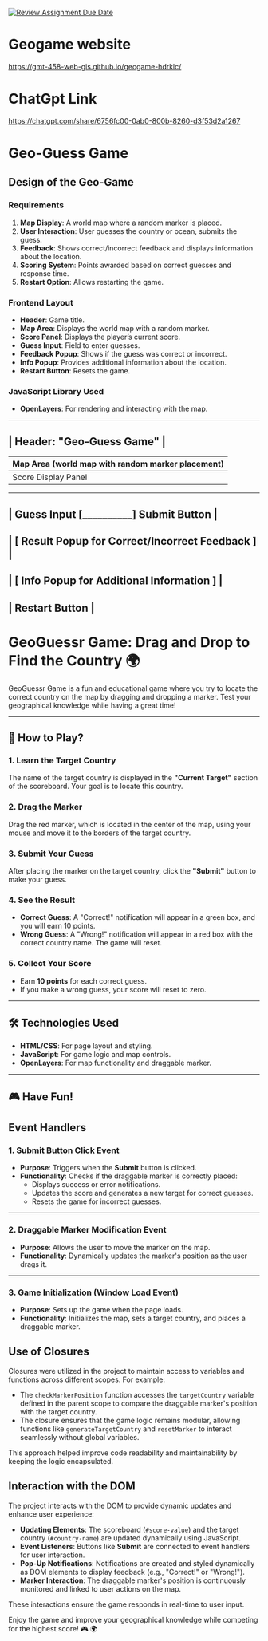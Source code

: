 [![Review Assignment Due Date](https://classroom.github.com/assets/deadline-readme-button-22041afd0340ce965d47ae6ef1cefeee28c7c493a6346c4f15d667ab976d596c.svg)](https://classroom.github.com/a/ATV5e7Id)

# Geogame website
https://gmt-458-web-gis.github.io/geogame-hdrklc/
# ChatGpt Link
https://chatgpt.com/share/6756fc00-0ab0-800b-8260-d3f53d2a1267
# Geo-Guess Game

## Design of the Geo-Game 

### Requirements
1. **Map Display**: A world map where a random marker is placed.
2. **User Interaction**: User guesses the country or ocean, submits the guess.
3. **Feedback**: Shows correct/incorrect feedback and displays information about the location.
4. **Scoring System**: Points awarded based on correct guesses and response time.
5. **Restart Option**: Allows restarting the game.

### Frontend Layout
- **Header**: Game title.
- **Map Area**: Displays the world map with a random marker.
- **Score Panel**: Displays the player’s current score.
- **Guess Input**: Field to enter guesses.
- **Feedback Popup**: Shows if the guess was correct or incorrect.
- **Info Popup**: Provides additional information about the location.
- **Restart Button**: Resets the game.

### JavaScript Library Used
- **OpenLayers**: For rendering and interacting with the map.

 -------------------------------------------------------
|               Header: "Geo-Guess Game"               |
 -------------------------------------------------------
|   Map Area (world map with random marker placement)  |
|------------------------------------------------------|
|                  Score Display Panel                 |
 -------------------------------------------------------
|  Guess Input [__________]  Submit Button             |
 -------------------------------------------------------
|  [ Result Popup for Correct/Incorrect Feedback ]     |
 -------------------------------------------------------
|  [ Info Popup for Additional Information ]           |
 -------------------------------------------------------
|                  Restart Button                      |
 -------------------------------------------------------


# GeoGuessr Game: Drag and Drop to Find the Country 🌍

GeoGuessr Game is a fun and educational game where you try to locate the correct country on the map by dragging and dropping a marker. Test your geographical knowledge while having a great time!

---

## 📖 How to Play?

### 1. Learn the Target Country
The name of the target country is displayed in the **"Current Target"** section of the scoreboard. Your goal is to locate this country.

### 2. Drag the Marker
Drag the red marker, which is located in the center of the map, using your mouse and move it to the borders of the target country.

### 3. Submit Your Guess
After placing the marker on the target country, click the **"Submit"** button to make your guess.

### 4. See the Result
- **Correct Guess**: A "Correct!" notification will appear in a green box, and you will earn 10 points.
- **Wrong Guess**: A "Wrong!" notification will appear in a red box with the correct country name. The game will reset.

### 5. Collect Your Score
- Earn **10 points** for each correct guess.
- If you make a wrong guess, your score will reset to zero.

---

## 🛠️ Technologies Used

- **HTML/CSS**: For page layout and styling.
- **JavaScript**: For game logic and map controls.
- **OpenLayers**: For map functionality and draggable marker.

---

## 🎮 Have Fun!

## Event Handlers

### 1. Submit Button Click Event
- **Purpose**: Triggers when the **Submit** button is clicked.
- **Functionality**: Checks if the draggable marker is correctly placed:
  - Displays success or error notifications.
  - Updates the score and generates a new target for correct guesses.
  - Resets the game for incorrect guesses.

---

### 2. Draggable Marker Modification Event
- **Purpose**: Allows the user to move the marker on the map.
- **Functionality**: Dynamically updates the marker's position as the user drags it.

---

### 3. Game Initialization (Window Load Event)
- **Purpose**: Sets up the game when the page loads.
- **Functionality**: Initializes the map, sets a target country, and places a draggable marker.

## Use of Closures

Closures were utilized in the project to maintain access to variables and functions across different scopes. For example:

- The `checkMarkerPosition` function accesses the `targetCountry` variable defined in the parent scope to compare the draggable marker's position with the target country.
- The closure ensures that the game logic remains modular, allowing functions like `generateTargetCountry` and `resetMarker` to interact seamlessly without global variables.

This approach helped improve code readability and maintainability by keeping the logic encapsulated.

## Interaction with the DOM

The project interacts with the DOM to provide dynamic updates and enhance user experience:

- **Updating Elements**: The scoreboard (`#score-value`) and the target country (`#country-name`) are updated dynamically using JavaScript.
- **Event Listeners**: Buttons like **Submit** are connected to event handlers for user interaction.
- **Pop-Up Notifications**: Notifications are created and styled dynamically as DOM elements to display feedback (e.g., "Correct!" or "Wrong!").
- **Marker Interaction**: The draggable marker's position is continuously monitored and linked to user actions on the map.

These interactions ensure the game responds in real-time to user input.


Enjoy the game and improve your geographical knowledge while competing for the highest score! 🎮 🌍

